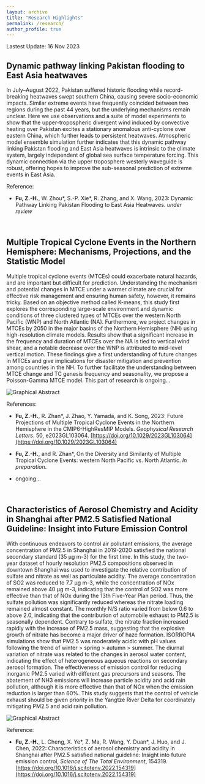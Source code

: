 ```yaml
---
layout: archive
title: "Research Highlights"
permalink: /research/
author_profile: true
---
```


Lastest Update: 16 Nov 2023

**Dynamic pathway linking Pakistan flooding to East Asia heatwaves**
---
In July–August 2022, Pakistan suffered historic flooding while record-breaking heatwaves swept southern China, 
causing severe socio-economic impacts. Similar extreme events have frequently coincided between two regions during 
the past 44 years, but the underlying mechanisms remain unclear. Here we use observations and a suite of model experiments 
to show that the upper-tropospheric divergent wind induced by convective heating over Pakistan excites a stationary 
anomalous anti-cyclone over eastern China, which further leads to persistent heatwaves. Atmospheric model ensemble 
simulation further indicates that this dynamic pathway linking Pakistan flooding and East Asia heatwaves is intrinsic 
to the climate system, largely independent of global sea surface temperature forcing. This dynamic connection via the 
upper troposphere westerly waveguide is robust, offering hopes to improve the sub-seasonal prediction of extreme events 
in East Asia. 

Reference:
* **Fu, Z.-H.**, W. Zhou\*, S.-P. Xie\*, R. Zhang, and X. Wang, 2023: Dynamic Pathway Linking Pakistan Flooding 
to East Asia Heatwaves. *under review*

<br>

**Multiple Tropical Cyclone Events in the Northern Hemisphere: Mechanisms, Projections, and the Statistic Model**
---
Multiple tropical cyclone events (MTCEs) could exacerbate natural hazards, and are important but difficult for prediction. Understanding the mechanism and potential changes in MTCE under a warmer climate are crucial for effective risk management and ensuring human safety, however, it remains tricky. Based on an objective method called K-means, this study first explores the corresponding large-scale environment and dynamic conditions of three clustered types of MTCEs over the western North Pacific (WNP) and North Atlantic (NA). Furthermore, we project changes in MTCEs by 2050 in the major basins of the Northern Hemisphere (NH) using high-resolution climate models. Results show that a significant increase in the frequency and duration of MTCEs over the NA is tied to vertical wind shear, and a notable decrease over the WNP is attributed to mid-level vertical motion. These findings give a first understanding of future changes in MTCEs and give implications for disaster mitigation and prevention among countries in the NH. To further facilitate the understanding between MTCE change and TC genesis frequency and seasonality, we propose a Poisson-Gamma MTCE model. This part of research is ongoing...

![Graphical Abstract](../fuzhenghang.github.io/images/sati.png)

References:
* **Fu, Z.-H.**, R. Zhan\*, J. Zhao, Y. Yamada, and K. Song, 2023: Future Projections of Multiple Tropical Cyclone Events in the Northern Hemisphere in the CMIP6-HighResMIP Models. *Geophysical Research Letters*. 50, e2023GL103064. [https://doi.org/10.1029/2023GL103064](https://doi.org/10.1029/2023GL103064)
  
* **Fu, Z.-H.**, and R. Zhan\*, On the Diversity and Similarity of Multiple Tropical Cyclone Events: western North Pacific vs. North Atlantic. *In preparation*. 
* ongoing...

<br>

**Characteristics of Aerosol Chemistry and Acidity in Shanghai after PM2.5 Satisfied National Guideline: Insight into Future Emission Control**
---
With continuous endeavors to control air pollutant emissions, the average concentration of PM2.5 in Shanghai in 2019-2020 satisfied the national secondary standard (35 μg m-3) for the first time. In this study, the two-year dataset of hourly resolution PM2.5 compositions observed in downtown Shanghai was used to investigate the relative contribution of sulfate and nitrate as well as particulate acidity. The average concentration of SO2 was reduced to 7.7 μg m-3, while the concentration of NOx remained above 40 μg m-3, indicating that the control of SO2 was more effective than that of NOx during the 13th Five-Year Plan period. Thus, the sulfate pollution was significantly reduced whereas the nitrate loading remained almost constant. The monthly N/S ratio varied from below 0.6 to above 2.0, indicating that the contribution of automobile exhaust to PM2.5 is seasonally dependent. Contrary to sulfate, the nitrate fraction increased rapidly with the increase of PM2.5 mass, suggesting that the explosive growth of nitrate has become a major driver of haze formation. ISORROPIA simulations show that PM2.5 was moderately acidic with pH values following the trend of winter > spring > autumn > summer. The diurnal variation of nitrate was related to the changes in aerosol water content, indicating the effect of heterogeneous aqueous reactions on secondary aerosol formation. The effectiveness of emission control for reducing inorganic PM2.5 varied with different gas precursors and seasons. The abatement of NH3 emissions will increase particle acidity and acid rain pollution, although it is more effective than that of NOx when the emission reduction is larger than 60%. This study suggests that the control of vehicle exhaust should be given priority in the Yangtze River Delta for coordinately mitigating PM2.5 and acid rain pollution.

![Graphical Abstract](../fuzhenghang.github.io/images/111.png)

Reference:
* **Fu, Z.-H.**, L. Cheng, X. Ye\*, Z. Ma, R. Wang, Y. Duan\*, J. Huo, and J. Chen, 2022: Characteristics of aerosol chemistry and acidity in Shanghai after PM2.5 satisfied national guideline: Insight into future emission control, *Science of The Total Environment*, 154319. [https://doi.org/10.1016/j.scitotenv.2022.154319](https://doi.org/10.1016/j.scitotenv.2022.154319)

